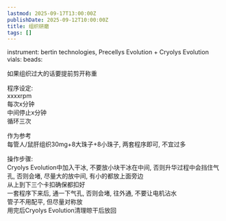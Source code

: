 ```yaml
---
lastmod: 2025-09-17T13:00:00Z
publishDate: 2025-09-12T10:00:00Z
title: 组织研磨
tags: []
---
```


instrument: bertin technologies, Precellys Evolution + Cryolys Evolution  
vials: 
beads: 

如果组织过大的话要提前剪开称重  

程序设定:  
xxxxrpm  
每次x分钟  
中间停止x分钟  
循环三次  

作为参考  
每管人/鼠肝组织30mg+8大珠子+8小珠子, 两套程序即可, 不宜过多  

操作步骤:  
Cryolys Evolution中加入干冰, 不要放小块干冰在中间, 否则升华过程中会挡住气孔, 否则会堵, 尽量大的放中间, 有小的都放上面旁边  
从上到下三个卡扣确保都扣好  
一套程序下来后, 通一下气孔, 否则会堵, 往外通, 不要让电机沾水  
管子不用配平, 但尽量对称放  
用完后Cryolys Evolution清理晾干后放回  
